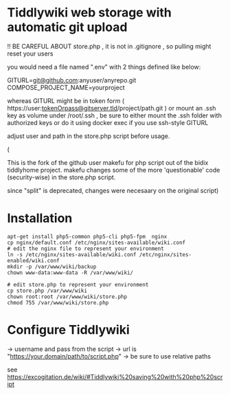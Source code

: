# Tiddlywiki web storage with automatic git upload

!! BE CAREFUL ABOUT store.php , it is not in .gitignore  , so pulling might reset your users

you would need a file named ".env" with 2 things defined like below:

GITURL=git@github.com:anyuser/anyrepo.git
COMPOSE_PROJECT_NAME=yourproject

whereas GITURL might be in token form ( https://user:tokenOrpass@gitserver.tld/project/path.git )
or mount an .ssh key as volume under /root/.ssh , be sure to either mount the .ssh folder
with authorized keys or do it using docker exec if you use ssh-style GITURL

adjust user and path in the store.php script before usage.




(

This is the fork of the github user makefu for php script out of the bidix tiddlyhome project.
makefu changes some of the more 'questionable' code (security-wise) in the store.php script.

since "split" is deprecated, changes were necesaary on the original script)

# Installation


    apt-get install php5-common php5-cli php5-fpm  nginx
    cp nginx/default.conf /etc/nginx/sites-available/wiki.conf
    # edit the nginx file to represent your environment
    ln -s /etc/nginx/sites-available/wiki.conf /etc/nginx/sites-enabled/wiki.conf
    mkdir -p /var/www/wiki/backup
    chown www-data:www-data -R /var/www/wiki/

    # edit store.php to represent your environment
    cp store.php /var/www/wiki
    chown root:root /var/www/wiki/store.php
    chmod 755 /var/www/wiki/store.php

# Configure Tiddlywiki

→ username and pass from the script
→ url is "https://your.domain/path/to/script.php"
→ be sure to use relative paths 

see https://excogitation.de/wiki/#Tiddlywiki%20saving%20with%20php%20script

